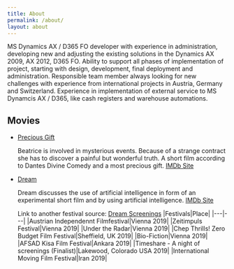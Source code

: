 ```yaml
---
title: About
permalink: /about/
layout: about
---
```


MS Dynamics AX / D365 FO developer with experience in administration, developing new and adjusting the existing solutions in the Dynamics AX 2009, AX 2012, D365 FO. Ability to support all phases of implementation of project, starting with design, development, final deployment and administration. Responsible team member always looking for new challenges with experience from international projects in Austria, Germany and Switzerland. Experience in implementation of external service to MS Dynamcis AX / D365, like cash registers and warehouse automations.

## Movies

* [Precious Gift](https://www.reisenbauer-film.com/precious/crew.html) 
    
    Beatrice is involved in mysterious events. Because of a strange contract she has to discover a painful but wonderful truth. A short film according to Dantes Divine Comedy and a most precious gift.
    [IMDb Site](https://www.imdb.com/title/tt5233126/?ref_=nm_ov_bio_lk) 


* [Dream](https://www.reisenbauer-film.com/dream/) 
    
    Dream discusses the use of artificial intelligence in form of an experimental short film and by using artificial intelligence.
    [IMDb Site](https://www.imdb.com/title/tt5233126/?ref_=nm_ov_bio_lk)


    Link to another festival source: [Dream Screenings](https://reisenbauer-film.com/film/screenings.php?film=dream)
    |Festivals|Place|
    |---|---|
    |Austrian Independennt Filmfestival|Vienna 2019|
    |Zeitimpuls Festival|Vienna 2019|
    |Under the Radar|Vienna 2019|
    |Chep Thrills! Zero Budget Film Festival|Sheffield, UK 2019|
    |Bio-Fiction|Vienna 2019|
    |AFSAD Kisa Film Festival|Ankara 2019|
    |Timeshare - A night of screenings (Finalist)|Lakewood, Colorado USA 2019|
    |International Moving Film Festival|Iran 2019|